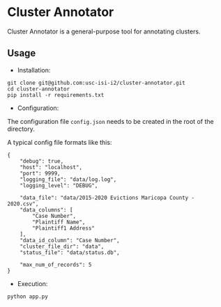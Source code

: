 # Cluster Annotator

Cluster Annotator is a general-purpose tool for annotating clusters.

## Usage

- Installation:

```
git clone git@github.com:usc-isi-i2/cluster-annotator.git
cd cluster-annotator
pip install -r requirements.txt
```

- Configuration:

The configuration file `config.json` needs to be created in the root of the directory.

A typical config file formats like this:

```
{
    "debug": true,
    "host": "localhost",
    "port": 9999,
    "logging_file": "data/log.log",
    "logging_level": "DEBUG",
    
    "data_file": "data/2015-2020 Evictions Maricopa County - 2020.csv",
    "data_columns": [
        "Case Number",
        "Plaintiff Name",
        "Plaintiff1 Address"
    ],
    "data_id_column": "Case Number",
    "cluster_file_dir": "data",
    "status_file": "data/status.db",
    
    "max_num_of_records": 5
}
```

- Execution:

```
python app.py
```
